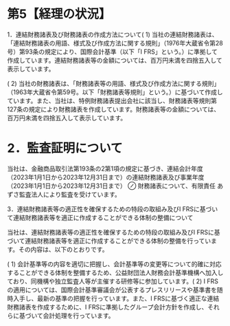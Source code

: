 # 第5【経理の状況】  

1．連結財務諸表及び財務諸表の作成方法について( 1) 当社の連結財務諸表は、「連結財務諸表の用語、様式及び作成方法に関する規則」（1976年大蔵省令第28号）第93条の規定により、国際会計基準（以下「I FRS」という。）に準拠して作成しています。連結財務諸表等の金額については、百万円未満を四捨五入して表示しています。  

( 2) 当社の財務諸表は、「財務諸表等の用語、様式及び作成方法に関する規則」（1963年大蔵省令第59号。以下「財務諸表等規則」という。）に基づいて作成しています。また、当社は、特例財務諸表提出会社に該当し、財務諸表等規則第127条の規定により財務諸表を作成しています。財務諸表等の金額については、百万円未満を四捨五入して表示しています。  

# 2．監査証明について  

当社は、金融商品取引法第193条の2第1項の規定に基づき、連結会計年度（2023年1月1日から2023年12月31日まで）の連結財務諸表及び事業年度（2023年1月1日から2023年12月31日まで） $\oslash$ 財務諸表について、有限責任 あずさ監査法人により監査を受けています。  

3．連結財務諸表等の適正性を確保するための特段の取組み及びI FRSに基づいて連結財務諸表等を適正に作成することができる体制の整備について  

当社は、連結財務諸表等の適正性を確保するための特段の取組み及びI FRSに基づいて連結財務諸表等を適正に作成することができる体制の整備を行っています。その内容は、以下のとおりです。  

( 1) 会計基準等の内容を適切に把握し、会計基準等の変更等について的確に対応することができる体制を整備するため、公益財団法人財務会計基準機構へ加入しており、同機構や独立監査人等が主催する研修等に参加しています。( 2) I FRSの適用については、国際会計基準審議会が公表するプレスリリースや基準書を随時入手し、最新の基準の把握を行っています。また、I FRSに基づく適正な連結財務諸表を作成するために、I FRSに準拠したグループ会計方針を作成し、それらに基づいて会計処理を行っています。  